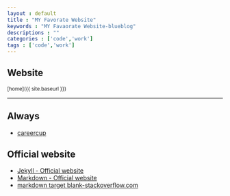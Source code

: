 ```yaml
---
layout : default
title : "MY Favorate Website"
keywords : "MY Favaorate Website-blueblog"
descriptions : ""
categories : ['code','work']
tags : ['code','work']
---
```


## Website

<small>[home]({{ site.baseurl }})</small>
 
---

Always
------

-	<a href="http://www.careercup.com">careercup</a>

Official website
----------------

-	[Jekyll - Official website][t1]
-	[Markdown - Official website][t2]
-	<a href="http://stackoverflow.com/questions/4425198/markdown-target-blank" target="_blank">markdown target blank-stackoverflow.com</a>

[t1]: http://jekyllrb.com/ "Jekyll"
[t2]: http://daringfireball.net/projects/markdown/ "Markdown"